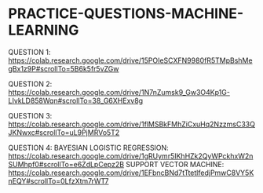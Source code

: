 # PRACTICE-QUESTIONS-MACHINE-LEARNING
QUESTION 1: https://colab.research.google.com/drive/15POIeSCXFN9980fR5TMpBshMegBx1z9P#scrollTo=5B6k5fr5vZGw

QUESTION 2: https://colab.research.google.com/drive/1N7nZumsk9_Gw3O4Kp1G-LIvkLD858Wqn#scrollTo=38_G6XHExv8g

QUESTION 3: https://colab.research.google.com/drive/1flMSBkFMhZiCxuHq2NzzmsC33QJKNwxc#scrollTo=uL9PjMRVo5T2

QUESTION 4: BAYESIAN LOGISTIC REGRESSION: https://colab.research.google.com/drive/1gRUymr5IKhHZk2QyWPckhxW2nSUMhpf0#scrollTo=e6ZdLpCepz2B
            SUPPORT VECTOR MACHINE: https://colab.research.google.com/drive/1EFbncBNd7tTtetlfedjPmwC8VY5KnEQY#scrollTo=0LfzXtm7rWT7
            
